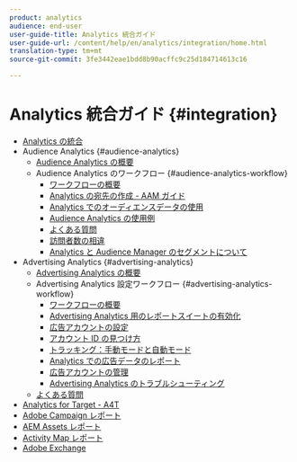 ```yaml
---
product: analytics
audience: end-user
user-guide-title: Analytics 統合ガイド
user-guide-url: /content/help/en/analytics/integration/home.html
translation-type: tm+mt
source-git-commit: 3fe3442eae1bdd8b90acffc9c25d184714613c16

---
```



# Analytics 統合ガイド {#integration}

+ [Analytics の統合](home.md)
+ Audience Analytics {#audience-analytics}
   + [Audience Analytics の概要](c-audience-analytics/mc-audiences-aam.md)
   + Audience Analytics のワークフロー {#audience-analytics-workflow}
      + [ワークフローの概要](c-audience-analytics/c-workflow/audiences-workflow.md)
      + [Analytics の宛先の作成 - AAM ガイド](https://docs.adobe.com/help/ja-JP/audience-manager/user-guide/features/destinations/experience-cloud-destinations/create-analytics-destination.html)
      + [Analytics でのオーディエンスデータの使用](c-audience-analytics/c-workflow/use-audience-data-analytics.md)
      + [Audience Analytics の使用例](c-audience-analytics/aam-audience-use-cases.md)
      + [よくある質問](c-audience-analytics/mc-audiences-faqs.md)
      + [訪問者数の相違](c-audience-analytics/visitor-count-reconciliation.md)
      + [Analytics と Audience Manager のセグメントについて](c-audience-analytics/aam-analytics-segments.md)
+ Advertising Analytics {#advertising-analytics}
   + [Advertising Analytics の概要](c-advertising-analytics/overview.md)
   + Advertising Analytics 設定ワークフロー {#advertising-analytics-workflow}
      + [ワークフローの概要](c-advertising-analytics/c-adanalytics-workflow/aa-workflow.md)
      + [Advertising Analytics 用のレポートスイートの有効化](c-advertising-analytics/c-adanalytics-workflow/aa-provision-rs.md)
      + [広告アカウントの設定](c-advertising-analytics/c-adanalytics-workflow/aa-create-ad-account.md)
      + [アカウント ID の見つけ方](c-advertising-analytics/c-adanalytics-workflow/aa-locate-account-id.md)
      + [トラッキング：手動モードと自動モード](c-advertising-analytics/c-adanalytics-workflow/aa-manual-vs-automatic-tracking.md)
      + [Analytics での広告データのレポート](c-advertising-analytics/c-adanalytics-workflow/aa-report-ad-data-an.md)
      + [広告アカウントの管理](c-advertising-analytics/c-adanalytics-workflow/aa-manage-ad-accounts.md)
      + [Advertising Analytics のトラブルシューティング](c-advertising-analytics/c-adanalytics-workflow/aa-troubleshooting.md)
   + [よくある質問](c-advertising-analytics/aa-faq.md)
+ [Analytics for Target - A4T](https://docs.adobe.com/content/help/ja-JP/target/using/integrate/a4t/a4t.html)
+ [Adobe Campaign レポート](adobe-campaign.md)
+ [AEM Assets レポート](aem-assets-reporting.md)
+ [Activity Map レポート](activitmap-reporting.md)
+ [Adobe Exchange](https://www.adobeexchange.com/experiencecloud.analytics.html#product)
